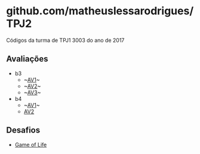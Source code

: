 # github.com/matheuslessarodrigues/TPJ2
Códigos da turma de TPJ1 3003 do ano de 2017

## Avaliações

- b3
  - ~[AV1](https://github.com/matheuslessarodrigues/TPJ2/blob/master/avaliacoes/AV1.md)~
  - ~[AV2](https://github.com/matheuslessarodrigues/TPJ2/blob/master/avaliacoes/AV2.md)~
  - ~[AV3](https://github.com/matheuslessarodrigues/3003-b3-av3)~
- b4
  - ~[AV1](https://github.com/matheuslessarodrigues/tpj2-base1)~
  - [AV2](https://github.com/matheuslessarodrigues/tpj2-base2)

## Desafios

- [Game of Life](https://github.com/matheuslessarodrigues/TPJ2/blob/master/desafios/game-of-life.md)

